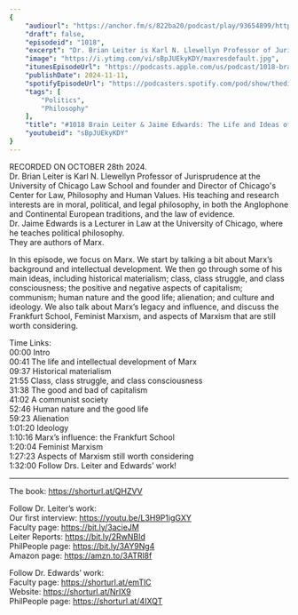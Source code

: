 ```yaml
---
{
	"audiourl": "https://anchor.fm/s/822ba20/podcast/play/93654899/https%3A%2F%2Fd3ctxlq1ktw2nl.cloudfront.net%2Fstaging%2F2024-9-28%2F28c810a6-b07d-b9fb-72fa-4c9bd77bbd24.m4a",
	"draft": false,
	"episodeid": "1018",
	"excerpt": "Dr. Brian Leiter is Karl N. Llewellyn Professor of Jurisprudence at the University of Chicago Law School and founder and Director of Chicago's Center for Law, Philosophy and Human Values. His teaching and research interests are in moral, political, and legal philosophy, in both the Anglophone and Continental European traditions, and the law of evidence.  ",
	"image": "https://i.ytimg.com/vi/sBpJUEkyKDY/maxresdefault.jpg",
	"itunesEpisodeUrl": "https://podcasts.apple.com/us/podcast/1018-brain-leiter-jaime-edwards-the-life-and-ideas-of-marx/id1451347236?i=1000676537279&uo=4",
	"publishDate": 2024-11-11,
	"spotifyEpisodeUrl": "https://podcasters.spotify.com/pod/show/thedissenter/episodes/1018-Brain-Leiter--Jaime-Edwards-The-Life-and-Ideas-of-Marx-e2q8kdj",
	"tags": [
		"Politics",
		"Philosophy"
	],
	"title": "#1018 Brain Leiter & Jaime Edwards: The Life and Ideas of Marx",
	"youtubeid": "sBpJUEkyKDY"
}
---
```

RECORDED ON OCTOBER 28th 2024.  
Dr. Brian Leiter is Karl N. Llewellyn Professor of Jurisprudence at the University of Chicago Law School and founder and Director of Chicago's Center for Law, Philosophy and Human Values. His teaching and research interests are in moral, political, and legal philosophy, in both the Anglophone and Continental European traditions, and the law of evidence.  
Dr. Jaime Edwards is a Lecturer in Law at the University of Chicago, where he teaches political philosophy.  
They are authors of Marx.

In this episode, we focus on Marx. We start by talking a bit about Marx’s background and intellectual development. We then go through some of his main ideas, including historical materialism; class, class struggle, and class consciousness; the positive and negative aspects of capitalism; communism; human nature and the good life; alienation; and culture and ideology. We also talk about Marx’s legacy and influence, and discuss the Frankfurt School, Feminist Marxism, and  aspects of Marxism that are still worth considering.

Time Links:  
<time>00:00</time> Intro  
<time>00:41</time> The life and intellectual development of Marx  
<time>09:37</time> Historical materialism  
<time>21:55</time> Class, class struggle, and class consciousness  
<time>31:38</time> The good and bad of capitalism  
<time>41:02</time> A communist society  
<time>52:46</time> Human nature and the good life  
<time>59:23</time> Alienation  
<time>1:01:20</time> Ideology  
<time>1:10:16</time> Marx’s influence: the Frankfurt School  
<time>1:20:04</time> Feminist Marxism  
<time>1:27:23</time> Aspects of Marxism still worth considering  
<time>1:32:00</time> Follow Drs. Leiter and Edwards’ work!

---

The book: https://shorturl.at/QHZVV

Follow Dr. Leiter’s work:  
Our first interview: https://youtu.be/L3H9P1igGXY  
Faculty page: https://bit.ly/3acieJM  
Leiter Reports: https://bit.ly/2RwNBId  
PhilPeople page: https://bit.ly/3AY9Ng4  
Amazon page: https://amzn.to/3ATRl8f

Follow Dr. Edwards’ work:  
Faculty page: https://shorturl.at/emTlC  
Website: https://shorturl.at/NrIX9  
PhilPeople page: https://shorturl.at/4IXQT
